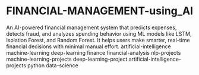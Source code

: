 # FINANCIAL-MANAGEMENT-using_AI
An AI-powered financial management system that predicts expenses, detects fraud, and analyzes spending behavior using ML models like LSTM, Isolation Forest, and Random Forest. It helps users make smarter, real-time financial decisions with minimal manual effort.
artificial-intelligence machine-learning deep-learning finance financial-analysis nlp-projects
machine-learning-projects  deep-learning-project
artificial-intelligence-projects
python
data-science

